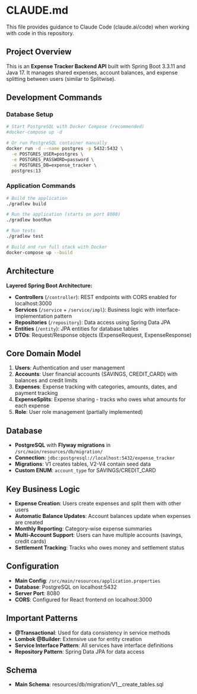 # CLAUDE.md

This file provides guidance to Claude Code (claude.ai/code) when working with code in this repository.

## Project Overview

This is an **Expense Tracker Backend API** built with Spring Boot 3.3.11 and Java 17. It manages shared expenses, account balances, and expense splitting between users (similar to Splitwise).

## Development Commands

### Database Setup
```bash
# Start PostgreSQL with Docker Compose (recommended)
#docker-compose up -d

# Or run PostgreSQL container manually
docker run -d --name postgres -p 5432:5432 \
  -e POSTGRES_USER=postgres \
  -e POSTGRES_PASSWORD=password \
  -e POSTGRES_DB=expense_tracker \
  postgres:13
```

### Application Commands
```bash
# Build the application
./gradlew build

# Run the application (starts on port 8080)
./gradlew bootRun

# Run tests
./gradlew test

# Build and run full stack with Docker
docker-compose up --build
```

## Architecture

**Layered Spring Boot Architecture:**
- **Controllers** (`/controller`): REST endpoints with CORS enabled for localhost:3000
- **Services** (`/service` + `/service/impl`): Business logic with interface-implementation pattern
- **Repositories** (`/repository`): Data access using Spring Data JPA
- **Entities** (`/entity`): JPA entities for database tables
- **DTOs**: Request/Response objects (ExpenseRequest, ExpenseResponse)

## Core Domain Model

1. **Users**: Authentication and user management
2. **Accounts**: User financial accounts (SAVINGS, CREDIT_CARD) with balances and credit limits
3. **Expenses**: Expense tracking with categories, amounts, dates, and payment tracking
4. **ExpenseSplits**: Expense sharing - tracks who owes what amounts for each expense
5. **Role**: User role management (partially implemented)

## Database

- **PostgreSQL** with **Flyway migrations** in `/src/main/resources/db/migration/`
- **Connection**: `jdbc:postgresql://localhost:5432/expense_tracker`
- **Migrations**: V1 creates tables, V2-V4 contain seed data
- **Custom ENUM**: `account_type` for SAVINGS/CREDIT_CARD

## Key Business Logic

- **Expense Creation**: Users create expenses and split them with other users
- **Automatic Balance Updates**: Account balances update when expenses are created
- **Monthly Reporting**: Category-wise expense summaries
- **Multi-Account Support**: Users can have multiple accounts (savings, credit cards)
- **Settlement Tracking**: Tracks who owes money and settlement status

## Configuration

- **Main Config**: `/src/main/resources/application.properties`
- **Database**: PostgreSQL on localhost:5432
- **Server Port**: 8080
- **CORS**: Configured for React frontend on localhost:3000

## Important Patterns

- **@Transactional**: Used for data consistency in service methods
- **Lombok @Builder**: Extensive use for entity creation
- **Service Interface Pattern**: All services have interface definitions
- **Repository Pattern**: Spring Data JPA for data access

## Schema 
- **Main Schema**: resources/db/migration/V1__create_tables.sql